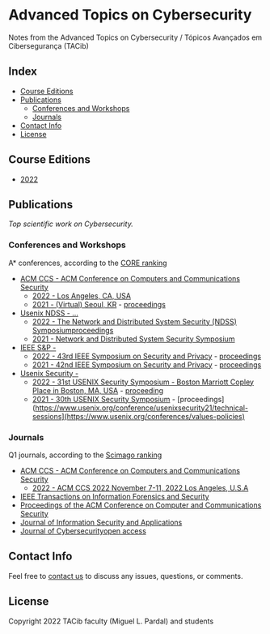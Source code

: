 # Advanced Topics on Cybersecurity

Notes from the Advanced Topics on Cybersecurity / Tópicos Avançados em Cibersegurança (TACib)

## Index

* [Course Editions](#course-editions)
* [Publications](#publications)
    * [Conferences and Workshops](#conferences-and-workshops)
    * [Journals](#journals)
* [Contact Info](#contact-info)
* [License](#license)

## Course Editions

* [2022](2022/)

## Publications

*Top scientific work on Cybersecurity.*

### Conferences and Workshops

A\* conferences, according to the [CORE ranking](http://portal.core.edu.au/conf-ranks/)

* [ACM CCS - ACM Conference on Computers and Communications Security](https://www.sigsac.org/ccs/)
    * [2022 - Los Angeles, CA, USA](https://www.sigsac.org/ccs/CCS2022/)
    * [2021 - (Virtual) Seoul, KR](https://www.sigsac.org/ccs/CCS2021/) - [proceedings](https://dl.acm.org/doi/proceedings/10.1145/3460120)
* [Usenix NDSS - ...](https://...)
    * [2022 - The Network and Distributed System Security (NDSS) Symposium](https://www.ndss-symposium.org/ndss2022/)[proceedings](https://www.ndss-symposium.org/ndss2022/registration-information/)
    * [2021 - Network and Distributed System Security Symposium](https://www.ndss-symposium.org/ndss2021/)
* [IEEE S&P - ](https://www.ieee-security.org/)
    * [2022 - 43rd IEEE Symposium on Security and Privacy](https://www.ieee-security.org/TC/SP2022/) - [proceedings](https://www.computer.org/csdl/proceedings/sp/2022/1wKCdeg89vq)
    * [2021 - 42nd IEEE Symposium on Security and Privacy](https://www.ieee-security.org/TC/SP2021/) - [proceedings](https://...)
* [Usenix Security - ](https://...)
    * [2022 - 31st USENIX Security Symposium -  Boston Marriott Copley Place in Boston, MA, USA](https://www.usenix.org/conference/usenixsecurity22) - [proceeding](https://www.usenix.org/conference/usenixsecurity22/call-for-papers)
    * [2021 - 30th USENIX Security Symposium](https://www.usenix.org/conference/usenixsecurity21) - [proceedings](https://www.usenix.org/conference/usenixsecurity21/technical-sessions](https://www.usenix.org/conferences/values-policies)


### Journals

Q1 journals, according to the [Scimago ranking](https://www.scimagojr.com/)

* [ACM CCS - ACM Conference on Computers and Communications Security](https://...)
   * [2022 - ACM CCS 2022 November 7-11, 2022 Los Angeles, U.S.A](https://www.sigsac.org/ccs/CCS2022/call-for/call-for-papers.html)
* [IEEE Transactions on Information Forensics and Security ](https://www.scimagojr.com/journalsearch.php?q=4000149002&tip=sid&clean=0)
* [ Proceedings of the ACM Conference on Computer and Communications Security ](https://www.scimagojr.com/journalsearch.php?q=110362&tip=sid&clean=0)
* [ Journal of Information Security and Applications ](https://www.scimagojr.com/journalsearch.php?q=21100332403&tip=sid&clean=0)
* [Journal of Cybersecurityopen access](https://www.scimagojr.com/journalsearch.php?q=21100855505&tip=sid&clean=0)


## Contact Info

Feel free to [contact us](mailto:meic-sirs@disciplinas.tecnico.ulisboa.pt) to discuss any issues, questions, or comments.

## License

Copyright 2022 TACib faculty (Miguel L. Pardal) and students
